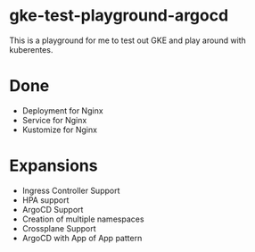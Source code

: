# gke-test-playground-argocd

This is a playground for me to test out GKE and play around with kuberentes.

# Done
- Deployment for Nginx
- Service for Nginx
- Kustomize for Nginx

# Expansions
- Ingress Controller Support
- HPA support
- ArgoCD Support
- Creation of multiple namespaces
- Crossplane Support
- ArgoCD with App of App pattern

